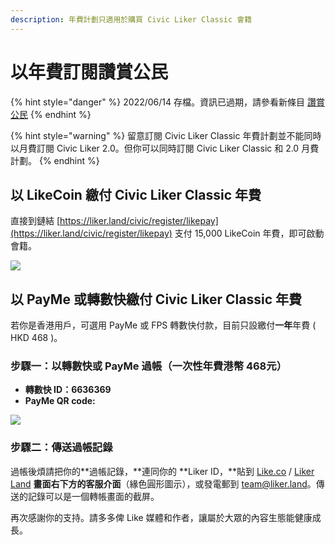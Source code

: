 ```yaml
---
description: 年費計劃只適用於購買 Civic Liker Classic 會籍
---
```


# 以年費訂閱讚賞公民

{% hint style="danger" %}
2022/06/14 存檔。資訊已過期，請參看新條目 [讚賞公民](./)
{% endhint %}

{% hint style="warning" %}
留意訂閱 Civic Liker Classic 年費計劃並不能同時以月費訂閱 Civic Liker 2.0。但你可以同時訂閱 Civic Liker Classic 和 2.0 月費計劃。&#x20;
{% endhint %}

## 以 LikeCoin 繳付 Civic Liker Classic 年費

直接到鏈結 [https://liker.land/civic/register/likepay](https://liker.land/civic/register/likepay) 支付 15,000 LikeCoin 年費，即可啟動會籍。

![](../../.gitbook/assets/15000likecoin-civicliker.png)

## 以 PayMe 或轉數快繳付 Civic Liker Classic 年費

若你是香港用戶，可選用 PayMe 或 FPS 轉數快付款，目前只設繳付**一年**年費 ( HKD 468 )。

### 步驟一：以轉數快或 PayMe 過帳（一次性年費港幣 468元）

* **轉數快 ID：6636369**
* **PayMe QR code:**

![](../../.gitbook/assets/payme.png)

### 步驟二：傳送過帳記錄

過帳後煩請把你的**過帳記錄，**連同你的 **Liker ID，**貼到 [Like.co](https://like.co/) / [Liker Land](https://liker.land/) **畫面右下方的客服介面**（緣色圓形圖示），或發電郵到 [team@liker.land](mailto:team@liker.land)。傳送的記錄可以是一個轉帳畫面的截屏。

再次感謝你的支持。請多多俾 Like 媒體和作者，讓屬於大眾的內容生態能健康成長。
